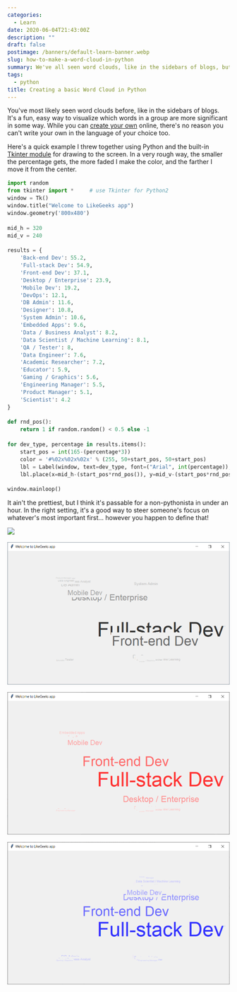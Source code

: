 ```yaml
---
categories:
  - Learn
date: 2020-06-04T21:43:00Z
description: ""
draft: false
postimage: /banners/default-learn-banner.webp
slug: how-to-make-a-word-cloud-in-python
summary: We've all seen word clouds, like in the sidebars of blogs, but let's see how we might create our own with a little bit of code!
tags:
  - python
title: Creating a basic Word Cloud in Python
---
```

You've most likely seen word clouds before, like in the sidebars of blogs. It's a fun, easy way to visualize which words in a group are more significant in some way. While you can [create your own](https://worditout.com/) online, there's no reason you can't write your own in the language of your choice too.

Here's a quick example I threw together using Python and the built-in [Tkinter module](https://likegeeks.com/python-gui-examples-tkinter-tutorial/) for drawing to the screen. In a very rough way, the smaller the percentage gets, the more faded I make the color, and the farther I move it from the center.

```python
import random
from tkinter import *     # use Tkinter for Python2
window = Tk()
window.title("Welcome to LikeGeeks app")
window.geometry('800x480')

mid_h = 320
mid_v = 240

results = {
    'Back-end Dev': 55.2,
    'Full-stack Dev': 54.9,
    'Front-end Dev': 37.1,
    'Desktop / Enterprise': 23.9,
    'Mobile Dev': 19.2,
    'DevOps': 12.1,
    'DB Admin': 11.6,
    'Designer': 10.8,
    'System Admin': 10.6,
    'Embedded Apps': 9.6,
    'Data / Business Analyst': 8.2,
    'Data Scientist / Machine Learning': 8.1,
    'QA / Tester': 8,
    'Data Engineer': 7.6,
    'Academic Researcher': 7.2,
    'Educator': 5.9,
    'Gaming / Graphics': 5.6,
    'Engineering Manager': 5.5,
    'Product Manager': 5.1,
    'Scientist': 4.2
}

def rnd_pos():
    return 1 if random.random() < 0.5 else -1

for dev_type, percentage in results.items():
    start_pos = int(165-(percentage*3))
    color = '#%02x%02x%02x' % (255, 50+start_pos, 50+start_pos)
    lbl = Label(window, text=dev_type, font=("Arial", int(percentage)), fg=color)
    lbl.place(x=mid_h-(start_pos*rnd_pos()), y=mid_v-(start_pos*rnd_pos()))

window.mainloop()
```

It ain't the prettiest, but I think it's passable for a non-pythonista in under an hour. In the right setting, it's a good way to steer someone's focus on whatever's most important first... however you happen to define that!

![](2020-06-04-13_20_37-Welcome-to-LikeGeeks-app.webp)

![](2020-06-04-13_54_50-Welcome-to-LikeGeeks-app.png)

![](2020-06-04-13_29_16-Welcome-to-LikeGeeks-app.png)

![](2020-06-04-13_56_51-Welcome-to-LikeGeeks-app.png)
